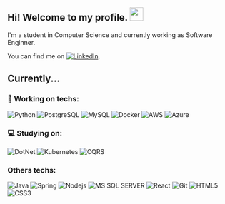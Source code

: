## Hi! Welcome to my profile. <img src="https://raw.githubusercontent.com/MartinHeinz/MartinHeinz/master/wave.gif" width="30px">

I'm a student in Computer Science and currently working as Software Enginner.

You can find me on [![LinkedIn][1.2]][1].

[1.2]: https://img.icons8.com/color/22/000000/linkedin.png (LinkedIn icon)
[1]: www.linkedin.com/in/luanmds

## Currently...

### :briefcase: Working on techs: 
![Python](https://img.shields.io/badge/-Python-007396?style=flat-square&logo=python&logoColor=white)
![PostgreSQL](https://img.shields.io/badge/-PostgreSQL-336791?style=flat-square&logo=postgreSQL&logoColor=white)
![MySQL](https://img.shields.io/badge/-MySQL-00758F?style=flat-square&logo=mysql&logoColor=white)
![Docker](https://img.shields.io/badge/-Docker-46a2f1?style=flat-square&logo=docker&logoColor=white)
![AWS](https://img.shields.io/badge/-AWS-232F3E?style=flat-square&logo=amazon-aws&logoColor=white)
![Azure](https://img.shields.io/badge/-Azure-0078D4?style=flat-square&logo=microsoftazure&logoColor=white)

### :computer: Studying on: 
![DotNet](https://img.shields.io/badge/-.NET-5C2D91?style=flat-square&logo=.net&logoColor=white&logoWidth=25)
![Kubernetes](https://img.shields.io/badge/-Kubernetes-316AE0?style=flat-square&logo=kubernetes&logoColor=white)
![CQRS](https://img.shields.io/badge/-CQRS/EventDriven-yellowgreen?style=flat-square)

### Others techs:
![Java](https://img.shields.io/badge/-Java-007396?style=flat-square&logo=java&logoColor=white)
![Spring](https://img.shields.io/badge/-Spring-6db33f?style=flat-square&logo=spring&logoColor=white)
![Nodejs](https://img.shields.io/badge/-Node.js-43853d?style=flat-square&logo=Node.js&logoColor=white)
![MS SQL SERVER](https://img.shields.io/badge/-MSSQL-CC2927?style=flat-square&logo=microsoftsqlserver&logoColor=white)
![React](https://img.shields.io/badge/-React-61dafb?style=flat-square&logo=react&logoColor=white)
![Git](https://img.shields.io/badge/-Git-F05032?style=flat-square&logo=git&logoColor=white)
![HTML5](https://img.shields.io/badge/-HTML5-E34F26?style=flat-square&logo=html5&logoColor=white)
![CSS3](https://img.shields.io/badge/-CSS3-549FDE?style=flat-square&logo=css3&logoColor=white)



